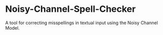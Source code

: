 # Noisy-Channel-Spell-Checker
A tool for correcting misspellings in textual input using the Noisy Channel Model.
